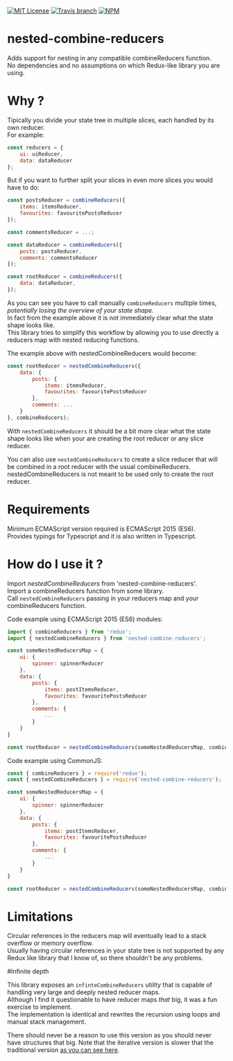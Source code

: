 [![MIT License](https://img.shields.io/github/license/federico-paolillo/nested-combine-reducers.svg?style=flat-square)](https://github.com/federico-paolillo/nested-combine-reducers/blob/master/LICENSE)
[![Travis branch](https://img.shields.io/travis/federico-paolillo/nested-combine-reducers/master.svg?style=flat-square)](https://travis-ci.org/federico-paolillo/nested-combine-reducers)
[![NPM](https://img.shields.io/npm/v/nested-combine-reducers.svg?style=flat-square)](https://www.npmjs.com/package/nested-combine-reducers)

# nested-combine-reducers

Adds support for nesting in any compatible combineReducers function.  
No dependencies and no assumptions on which Redux-like library you are using.  

# Why ?

Tipically you divide your state tree in multiple slices, each handled by its own reducer.  
For example:

```javascript
const reducers = {
    ui: uiReducer,
    data: dataReducer
};
```
But if you want to further split your slices in even more slices you would have to do:

```javascript
const postsReducer = combineReducers({
    items: itemsReducer,
    favourites: favouritePostsReducer
});

const commentsReducer = ...;

const dataReducer = combineReducers({
    posts: postsReducer,
    comments: commentsReducer
});

const rootReducer = combineReducers({
    data: dataReducer,
});
```

As you can see you have to call manually `combineReducers` multiple times, *potentially losing the overview of your state shape*.  
In fact from the example above it is not immediately clear what the state shape looks like.  
This library tries to simplify this workflow by allowing you to use directly a reducers map with nested reducing functions.  

The example above with nestedCombineReducers would become:

```javascript
const rootReducer = nestedCombineReducers({
    data: {
        posts: {
            items: itemsReducer,
            favourites: favouritePostsReducer
        },
        comments: ...
    }
}, combineReducers);
```

With `nestedCombineReducers` it should be a bit more clear what the state shape looks like when your are creating the root reducer or any slice reducer.  

You can also use `nestedCombineReducers` to create a slice reducer that will be combined in a root reducer with the usual combineReducers.  
nestedCombineReducers is not meant to be used only to create the root reducer.  

# Requirements

Minimum ECMAScript version required is ECMAScript 2015 (ES6).  
Provides typings for Typescript and it is also written in Typescript.  

# How do I use it ?

Import *nestedCombineReducers* from 'nested-combine-reducers'.  
Import a combineReducers function from some library.  
Call `nestedCombineReducers` passing in your reducers map and your combineReducers function.  

Code example using ECMAScript 2015 (ES6) modules:

```javascript
import { combineReducers } from 'redux';
import { nestedCombineReducers } from 'nested-combine-reducers';

const someNestedReducersMap = {
    ui: {
        spinner: spinnerReducer
    },
    data: {
        posts: {
            items: postItemsReducer,
            favourites: favouritePostsReducer
        },
        comments: {
            ...
        }
    }
}

const rootReducer = nestedCombineReducers(someNestedReducersMap, combineReducers);
```

Code example using CommonJS:

```javascript
const { combineReducers } = require('redux');
const { nestedCombineReducers } = require('nested-combine-reducers');

const someNestedReducersMap = {
    ui: {
        spinner: spinnerReducer
    },
    data: {
        posts: {
            items: postItemsReducer,
            favourites: favouritePostsReducer
        },
        comments: {
            ...
        }
    }
}

const rootReducer = nestedCombineReducers(someNestedReducersMap, combineReducers);
```

# Limitations

Circular references in the reducers map will eventually lead to a stack overflow or memory overflow.  
Usually having circular references in your state tree is not supported by any Redux like library that I know of, so there shouldn't be any problems.

#Infinite depth

This library exposes an `infinteCombineReducers` utility that is capable of handling very large and deeply nested reducer maps.  
Although I find it questionable to have reducer maps *that* big, it was a fun exercise to implement.  
The implementation is identical and rewrites the recursion using loops and manual stack management.

There should never be a reason to use this version as you should never have structures that big.
Note that the iterative version is slower that the traditional version [as you can see here](https://jsperf.com/rvnrcombo/).